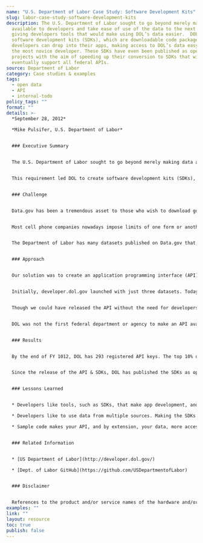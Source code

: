 ```yaml
---
name: "U.S. Department of Labor Case Study: Software Development Kits"
slug: labor-case-study-software-development-kits
description: The U.S. Department of Labor sought to go beyond merely making data
  available to developers and take ease of use of the data to the next level by
  giving developers tools that would make using DOL’s data easier.  DOL created
  software development kits (SDKs), which are downloadable code packages that
  developers can drop into their apps, making access to DOL’s data easy for even
  the most novice developer. These SDKs have even been published as open source
  projects with the aim of speeding up their conversion to SDKs that will
  eventually support all federal APIs.
source: Department of Labor
category: Case studies & examples
tags:
  - open data
  - API
  - internal-todo
policy_tags: ""
format: ""
details: >-
  *September 28, 2012*  
  
  *Mike Pulsifer, U.S. Department of Labor*  


  ### Executive Summary


  The U.S. Department of Labor sought to go beyond merely making data available to developers and take ease of use of the data to the next level by giving developers tools that would make using DOL’s data easier. The target audience was not just experienced developers, but even those who may be just starting out with a how-to book and a great idea. The developer should not necessarily know what JSON or XML are.


  This requirement led DOL to create software development kits (SDKs), which are downloadable code packages that developers can drop into their apps, making access to DOL’s data easy for even the most novice developer. Not content with just providing the tools, DOL provides sample projects that the developers can use to help them get started even quicker. These SDKs have even been published as open source projects with the aim of speeding up their conversion to SDKs that will eventually support all federal APIs.


  ### Challenge


  Data.gov has been a tremendous asset to those who wish to download government datasets, large and small. Experts on the data can extract a wealth of data from one or more dataset and publish their findings for everyone else to consume. However, it’s those large datasets that can pose a particular challenge for developers of mobile apps.


  Most cell phone companies nowadays impose limits of one form or another on their customers’ data usage. Using one provider as an example, the basic data plan, targeted at the typical smartphone user, has a limit of 200 megabytes (MB) per month. Once this limit is exceeded, the user can face additional charges. One smartphone platform even limits over-the-air app downloads to 20 MB to protect the users’ data caps.


  The Department of Labor has many datasets published on Data.gov that, if included in a mobile app, would consume at least a half of a typical user’s monthly data limit, assuming they could download it over the air at all. One, the Workforce Investment Act (WIA) Net Impact Evaluation Dataset, measures in at a hefty 321 MB.


  ### Approach


  Our solution was to create an application programming interface (API) that would allow developers of web or mobile apps to download only what their app needs when it needs it. Rather than include the entire dataset, the app would send a request to DOL’s API asking for a much smaller subset of that data. The response would be typically much smaller than an average web page, reducing the impact on the user. DOL’s API is not a replacement for the datasets published to Data.gov. However, it provides instant, light-weight, and easy to access data for developers of web and mobile apps.


  Initially, developer.dol.gov launched with just three datasets. Today, the API provides access to 32 datasets containing a total of 175 individual tables across 4 categories. One of the visions of our API effort is to ensure all of the department’s publicly available data is also available through the API, so expect this number to grow as time goes on.


  Though we could have released the API without the need for developers to provide an API key, we chose to include this requirement to give us the ability to generate detailed metrics and throttle (or shut off) requests from rogue apps.


  DOL was not the first federal department or agency to make an API available to developers, but we were the first to provide software development kits (SDKs) and sample code to developers to make use of our API even easier. Our SDKs contain code that they can include in their apps that take care of the connection to the API as well as making requests and retrieving data. This particular innovation lowers the barrier to entry to the point where even someone with a great idea and basic programming skills can start developing apps with DOL data.


  ### Results


  By the end of FY 1012, DOL has 293 registered API keys. The top 10% of API-using developers have generated 7,259,407 requests. The SDKs have proven to be popular, especially among challenge participants. DOL even “eats its own dog food,” using the SDKs in its own projects, including the “Labor Stats” mobile app.


  Since the release of the API & SDKs, DOL has published the SDKs as open source projects and has begun modifying them to work with other federal agency APIs. The first of these that now support APIs other than just DOL’s is the iOS SDK. Since they are open source projects, DOL is open to code contributions by the public and other agencies.


  ### Lessons Learned


  * Developers like tools, such as SDKs, that make app development, and government data use, easier.

  * Developers like to use data from multiple sources. Making the SDKs compatible with other agency APIs, rather than producing multiple SDKs for each individual API, will make app development even easier.

  * Sample code makes your API, and by extension, your data, more accessible to novice developers.


  ### Related Information


  * [US Department of Labor](http://developer.dol.gov/)

  * [Dept. of Labor GitHub](https://github.com/USDepartmentofLabor)


  ### Disclaimer


  References to the product and/or service names of the hardware and/or software products used in this case study do not constitute an endorsement of such hardware and/or software products.
examples: ""
link: ""
layout: resource
toc: true
publish: false
---
```

